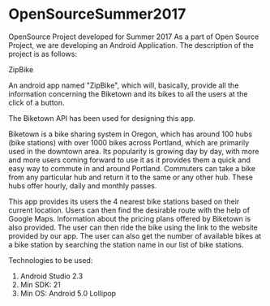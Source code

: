 # OpenSourceSummer2017
OpenSource Project developed for Summer 2017
As a part of Open Source Project, we are developing an Android Application. The description of the project is as follows:

ZipBike

An android app named "ZipBike", which will, basically, provide all the information concerning the Biketown and its bikes to all the users at the click of a button.  

The Biketown API has been used for designing this app.

Biketown is a bike sharing system in Oregon, which has around 100 hubs (bike stations) with over 1000 bikes across Portland, which are primarily used in the downtown area. Its popularity is growing day by day, with more and more users coming forward to use it as it provides them a quick and easy way to commute in and around Portland. Commuters can take a bike from any particular hub and return it to the same or any other hub. These hubs offer hourly, daily and monthly passes.

This app provides its users the 4 nearest bike stations based on their current location. Users can then find the desirable route with the help of Google Maps. Information about the pricing plans offered by Biketown is also provided. The user can then ride the bike using the link to the website provided by our app. The user can also get the number of available bikes at a bike station by searching the station name in our list of bike stations.

Technologies to be used:
1. Android Studio 2.3
2. Min SDK: 21
3. Min OS: Android 5.0 Lollipop

